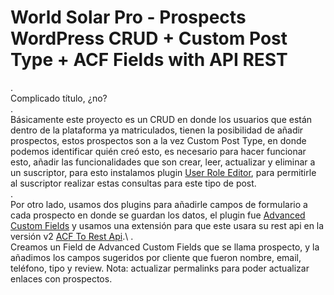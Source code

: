 # World Solar Pro - Prospects WordPress CRUD + Custom Post Type + ACF Fields with API REST
.\
Complicado título, ¿no?\
.\
Básicamente este proyecto es un CRUD en donde los usuarios que están dentro de la plataforma ya matriculados, tienen la posibilidad de añadir prospectos, estos prospectos son a la vez Custom Post Type, en donde podemos identificar quién creó esto, es necesario para hacer funcionar esto, añadir las funcionalidades que son crear, leer, actualizar y eliminar a un suscriptor, para esto instalamos plugin [User Role Editor](https://wordpress.org/plugins/user-role-editor/), para permitirle al suscriptor realizar estas consultas para este tipo de post.\
.\
Por otro lado, usamos dos plugins para añadirle campos de formulario a cada prospecto en donde se guardan los datos, el plugin fue [Advanced Custom Fields](https://es.wordpress.org/plugins/advanced-custom-fields/) y usamos una extensión para que este usara su rest api en la versión v2 [ACF To Rest Api](https://es.wordpress.org/plugins/acf-to-rest-api/).\ 
.\
Creamos un Field de Advanced Custom Fields que se llama prospecto, y la añadimos los campos sugeridos por cliente que fueron nombre, email, teléfono, tipo y review. Nota: actualizar permalinks para poder actualizar enlaces con prospectos.